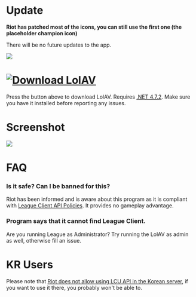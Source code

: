# **Update**
**Riot has patched most of the icons, you can still use the first one (the placeholder champion icon)**

There will be no future updates to the app.


![](https://img.shields.io/github/downloads/PixelHir/lolav/total)
# [![Download LolAV](https://github.com/PixelHir/lolav/raw/assets/download.png)](https://github.com/PixelHir/lolav/releases/latest/download/LolAV-setup.exe)
Press the button above to download LolAV.
Requires [.NET 4.7.2](https://dotnet.microsoft.com/download/dotnet-framework/net472). Make sure you have it installed before reporting any issues.


# Screenshot
![](https://raw.githubusercontent.com/PixelHir/lolav/assets/ss1.png)


# FAQ
### Is it safe? Can I be banned for this?
Riot has been informed and is aware about this program as it is compliant with [League Client API Policies](https://developer.riotgames.com/league-client-apis.html). It provides no gameplay advantage.

### Program says that it cannot find League Client.
Are you running League as Administrator? Try running the LolAV as admin as well, otherwise fill an issue.




# KR Users
Please note that [Riot does not allow using LCU API in the Korean server](https://www.riotgames.com/en/DevRel/changes-to-the-lcu-api-policy), if you want to use it there, you probably won't be able to.
